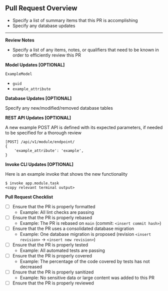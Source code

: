 ## Pull Request Overview

- Specify a list of summary items that this PR is accomplishing
- Specify any database updates

---

**Review Notes**
- Specify a list of any items, notes, or qualifiers that need to be known in order to efficiently review this PR

**Model Updates [OPTIONAL]**

`ExampleModel`
- `guid`
- `example_attribute`

**Database Updates [OPTIONAL]**

Specify any new/modified/removed database tables

**REST API Updates [OPTIONAL]**

A new example POST API is defined with its expected parameters, if needed to be specified for a thorough review

```
[POST] /api/v1/module/endpoint/
{
    'example_attribute': 'example',
}
```

**Invoke CLI Updates [OPTIONAL]**

Here is an example invoke that shows the new functionality

```
$ invoke app.module.task
<copy relevant terminal output>
```

**Pull Request Checklist**
- [ ] Ensure that the PR is properly formatted
  - Example: All lint checks are passing
- [ ] Ensure that the PR is properly rebased
  - Example: The PR is rebased on `main` (commit: `<insert commit hash>`)
- [ ] Ensure that the PR uses a consolidated database migration
  - Example: One database migration is proposed (revision `<insert revision>` -> `<insert new revision>`)
- [ ] Ensure that the PR is properly tested
  - Example: All automated tests are passing
- [ ] Ensure that the PR is properly covered
  - Example: The percentage of the code covered by tests has not decreased
- [ ] Ensure that the PR is properly sanitized
  - Example: No sensitive data or large content was added to this PR
- [ ] Ensure that the PR is properly reviewed
